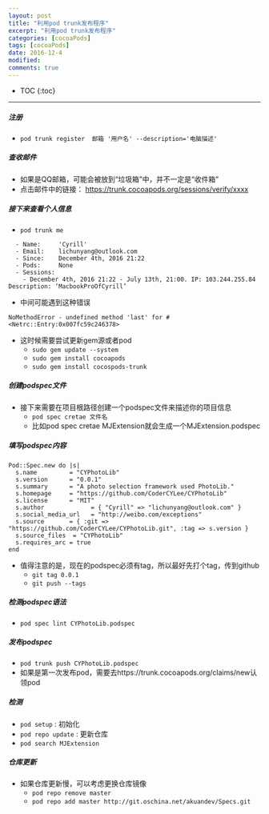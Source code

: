 ```yaml
---
layout: post
title: "利用pod trunk发布程序"
excerpt: "利用pod trunk发布程序"
categories: [cocoaPods]
tags: [cocoaPods]
date: 2016-12-4 
modified: 
comments: true
---
```


* TOC
{:toc}
---

##### 注册
* `pod trunk register  邮箱 '用户名' --description='电脑描述'`

##### 查收邮件
* 如果是QQ邮箱，可能会被放到“垃圾箱”中，并不一定是“收件箱”
* 点击邮件中的链接：
  https://trunk.cocoapods.org/sessions/verify/xxxx

##### 接下来查看个人信息
* `pod trunk me`

```
  - Name:     'Cyrill'
  - Email:    lichunyang@outlook.com
  - Since:    December 4th, 2016 21:22
  - Pods:     None
  - Sessions:
    - December 4th, 2016 21:22 - July 13th, 21:00. IP: 103.244.255.84 Description: ‘MacbookProOfCyrill’
```
* 中间可能遇到这种错误

```
NoMethodError - undefined method 'last' for #<Netrc::Entry:0x007fc59c246378>
```
* 这时候需要尝试更新gem源或者pod
  * `sudo gem update --system`
  * `sudo gem install cocoapods`  
  * `sudo gem install cocospods-trunk`  

##### 创建podspec文件
* 接下来需要在项目根路径创建一个podspec文件来描述你的项目信息  
  * `pod spec cretae 文件名`  
  * 比如pod spec cretae MJExtension就会生成一个MJExtension.podspec

##### 填写podspec内容
```
Pod::Spec.new do |s|
  s.name         = "CYPhotoLib"
  s.version      = "0.0.1"
  s.summary      = "A photo selection framework used PhotoLib."
  s.homepage     = "https://github.com/CoderCYLee/CYPhotoLib"
  s.license      = "MIT"
  s.author             = { "Cyrill" => "lichunyang@outlook.com" }
  s.social_media_url   = "http://weibo.com/exceptions"
  s.source       = { :git => "https://github.com/CoderCYLee/CYPhotoLib.git", :tag => s.version }
  s.source_files  = "CYPhotoLib"
  s.requires_arc = true
end
```
* 值得注意的是，现在的podspec必须有tag，所以最好先打个tag，传到github  
  * `git tag 0.0.1`    
  * `git push --tags`

##### 检测podspec语法
* `pod spec lint CYPhotoLib.podspec`

##### 发布podspec
* `pod trunk push CYPhotoLib.podspec`  
* 如果是第一次发布pod，需要去https://trunk.cocoapods.org/claims/new认领pod

##### 检测
* `pod setup` : 初始化
* `pod repo update` : 更新仓库
* `pod search MJExtension`

##### 仓库更新
* 如果仓库更新慢，可以考虑更换仓库镜像
    * `pod repo remove master`
    * `pod repo add master http://git.oschina.net/akuandev/Specs.git`